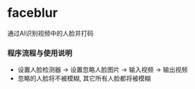 # faceblur
通过AI识别视频中的人脸并打码

### 程序流程与使用说明

+ 设置人脸检测器 -> 设置忽略人脸图片 -> 输入视频 -> 输出视频
+ 忽略的人脸将不被模糊, 其它所有人脸都将被模糊


